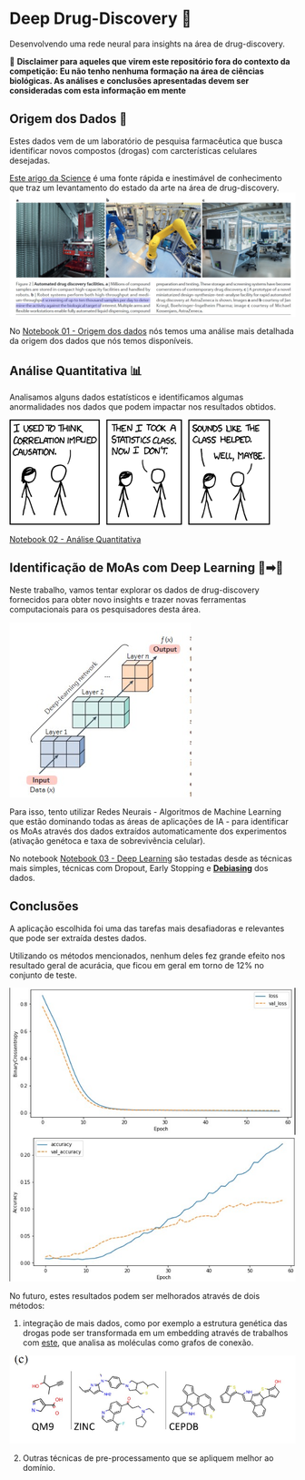 # Deep Drug-Discovery 💊
Desenvolvendo uma rede neural para insights na área de drug-discovery.

🛑 **Disclaimer para aqueles que virem este repositório fora do contexto da competição: Eu não tenho nenhuma formação na área de ciências biológicas. As análises e conclusões apresentadas devem ser consideradas com esta informação em mente**

## Origem dos Dados 🧫
Estes dados vem de um laboratório de pesquisa farmacêutica que busca identificar novos compostos (drogas) com carcterísticas celulares desejadas.

[Este arigo da Science](https://www.nature.com/articles/nrd.2017.232.pdf?origin=ppub) é uma fonte rápida e inestimável de conhecimento que traz um levantamento do estado da arte na área de drug-discovery.
![Laboratório](https://raw.githubusercontent.com/LPugens/imersao-dados-desafio-final/main/fig1_Laborat%C3%B3rio.jpg)

No [Notebook 01 - Origem dos dados](https://github.com/LPugens/imersao-dados-desafio-final/blob/main/Notebooks/01_Origem_dos_Dados.ipynb) nós temos uma análise mais detalhada da origem dos dados que nós temos disponíveis.

## Análise Quantitativa 📊
Analisamos alguns dados estatísticos e identificamos algumas anormalidades nos dados que podem impactar nos resultados obtidos.

![Correlation](https://raw.githubusercontent.com/LPugens/imersao-dados-desafio-final/main/fig4_correlation.png)

[Notebook 02 - Análise Quantitativa](https://github.com/LPugens/imersao-dados-desafio-final/blob/main/Notebooks/02_An%C3%A1lise_Quantitativa.ipynb)

## Identificação de MoAs com Deep Learning 🤖➡💊
Neste trabalho, vamos tentar explorar os dados de drug-discovery fornecidos para obter novo insights e trazer novas ferramentas computacionais para os pesquisadores desta área.

![Deep Learning](https://raw.githubusercontent.com/LPugens/imersao-dados-desafio-final/main/fig3_deep_learning.jpg)

Para isso, tento utilizar Redes Neurais - Algoritmos de Machine Learning que estão dominando todas as áreas de aplicações de IA - para identificar os MoAs através dos dados extraídos automaticamente dos experimentos (ativação genétoca e taxa de sobrevivência celular).

No notebook [Notebook 03 - Deep Learning](https://github.com/LPugens/imersao-dados-desafio-final/blob/main/Notebooks/03_DeepLearning.ipynb) são testadas desde as técnicas mais simples, técnicas com Dropout, Early Stopping e **[Debiasing](http://introtodeeplearning.com/AAAI_MitigatingAlgorithmicBias.pdf)** dos dados.

## Conclusões
A aplicação escolhida foi uma das tarefas mais desafiadoras e relevantes que pode ser extraída destes dados.

Utilizando os métodos mencionados, nenhum deles fez grande efeito nos resultado geral de acurácia, que ficou em geral em torno de 12% no conjunto de teste.

![curva de aprendizado](https://raw.githubusercontent.com/LPugens/imersao-dados-desafio-final/main/fig6_LearningCurve.jpg)

No futuro, estes resultados podem ser melhorados através de dois métodos:
1. integração de mais dados, como por exemplo a estrutura genética das drogas pode ser transformada em um embedding através de trabalhos com [este](https://arxiv.org/abs/1805.09076), que analisa as moléculas como grafos de conexão.

![molecula](https://raw.githubusercontent.com/LPugens/imersao-dados-desafio-final/main/fig7_molecule.jpg)

2. Outras técnicas de pre-processamento que se apliquem melhor ao domínio.
